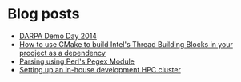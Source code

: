 # Blog posts

- [DARPA Demo Day 2014](DARPADemoDay2014.md)
- [How to use CMake to build Intel's Thread Building Blocks in your prooject as
  a dependency](cmake_tbb.md)
- [Parsing using Perl's Pegex Module](pegex_1.md)
- [Setting up an in-house development HPC cluster](cluster.md)
